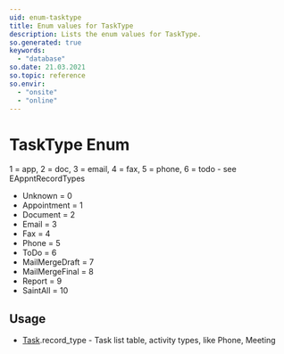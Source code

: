 ```yaml
---
uid: enum-tasktype
title: Enum values for TaskType
description: Lists the enum values for TaskType.
so.generated: true
keywords:
  - "database"
so.date: 21.03.2021
so.topic: reference
so.envir:
  - "onsite"
  - "online"
---
```


# TaskType Enum

1 = app, 2 = doc, 3 = email, 4 = fax, 5 = phone, 6 = todo - see EAppntRecordTypes

* Unknown = 0
* Appointment = 1
* Document = 2
* Email = 3
* Fax = 4
* Phone = 5
* ToDo = 6
* MailMergeDraft = 7
* MailMergeFinal = 8
* Report = 9
* SaintAll = 10

## Usage

* [Task](../task.md).record_type - Task list table, activity types, like Phone, Meeting
